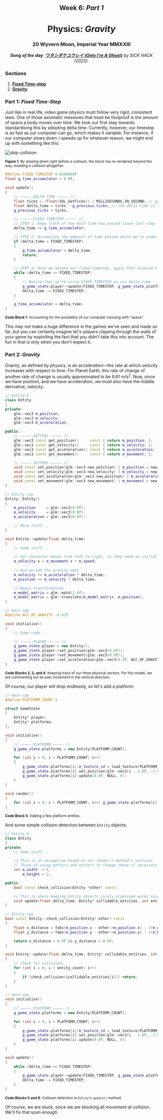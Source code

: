 <h2 align=center>Week 6: <em>Part 1</em></h2>

<h1 align=center>Physics: <em>Gravity</em></h1>

<h3 align=center>20 Wyvern Moon, Imperial Year MMXXIII</h3>

<p align=center><strong><em>Song of the day</strong>: <a href="https://youtu.be/Y45cVOrRZZs?si=csiJZYE_3g1GDEzl"><strong><u>ワタシダケユウレイ (Only I'm A Ghost)</u></strong></a> by SICK HACK (2022).</em></p>

### Sections

1. [**Fixed Time-step**](#part-1-fixed-time-step)
2. [**Gravity**](#part-2-gravity)

### Part 1: _Fixed Time-Step_

Just like in real life, video game physics must follow very rigid, consistent laws. One of those axiomatic measures that must be foolproof is the amount of space a body moves over time. We took our first step towards standardising this by adopting delta time. Currently, however, our timestep is as fast as our computer can go, which makes it variable. For instance, if our computer slows down / speeds up for whatever reason, we might end up with something like this:

![skip-collision](assets/skip-collision.png)

<sub>**Figure 1**: By slowing down right before a collision, the block has re-rendered beyond the way, avoiding a collision altogether.</sub>

```c++
#define FIXED_TIMESTEP 0.0166666f
float g_time_accumulator = 0.0f;

void update()
{
    // ————— DELTA TIME ————— //
    float ticks = (float)SDL_GetTicks() / MILLISECONDS_IN_SECOND; // get the current number of ticks
    float delta_time = ticks - g_previous_ticks; // the delta time is the difference from the last frame
    g_previous_ticks = ticks;

    // ————— FIXED TIMESTEP ————— //
    // STEP 1: Keep track of how much time has passed since last step
    delta_time += g_time_accumulator;

    // STEP 2: Accumulate the ammount of time passed while we're under our fixed timestep
    if (delta_time < FIXED_TIMESTEP)
    {
        g_time_accumulator = delta_time;
        return;
    }

    // STEP 3: Once we exceed our fixed timestep, apply that elapsed time into the objects' update function invocation
    while (delta_time >= FIXED_TIMESTEP)
    {
        // Notice that we're using FIXED_TIMESTEP as our delta time
        g_game_state.player->update(FIXED_TIMESTEP, g_game_state.platforms, PLATFORM_COUNT);
        delta_time -= FIXED_TIMESTEP;
    }

    g_time_accumulator = delta_time;
}
```

<sub>**Code Block 1**: Accounting for the possibility of our computer messing with "space".</sub>

This may not make a huge difference in the games we've seen and made so far, but you can certainly imagine let's-players clipping through the walls of your game by exploiting the fact that you didn't take this into account. The fun in that is only when you don't expect it.

### Part 2: _Gravity_

Gravity, as defined by physics, is an acceleration—the rate at which velocity increases with respect to time. For Planet Earth, this rate of change of another rate of change is usually approximated to be 9.81 m/s<sup>2</sup>. Now, since we have position, and we have acceleration, we must also have the middle derivative, velocity:

```c++
// Entity.h
class Entity
{
private:
    glm::vec3 m_position;
    glm::vec3 m_velocity;
    glm::vec3 m_acceleration;

public:
    // ————— GETTERS ————— //
    glm::vec3 const get_position()     const { return m_position; };
    glm::vec3 const get_velocity()     const { return m_velocity; };
    glm::vec3 const get_acceleration() const { return m_acceleration; };
    glm::vec3 const get_movement()     const { return m_movement; };

    // ————— SETTERS ————— //
    void const set_position(glm::vec3 new_position) { m_position = new_position; };
    void const set_velocity(glm::vec3 new_velocity) { m_velocity = new_velocity; };
    void const set_acceleration(glm::vec3 new_position) { m_acceleration = new_position; };
    void const set_movement(glm::vec3 new_movement) { m_movement = new_movement; };
}
```
```c++
// Entity.cpp
Entity::Entity()
{
    m_position     = glm::vec3(0.0f);
    m_velocity     = glm::vec3(0.0f);
    m_acceleration = glm::vec3(0.0f);

    // More stuff...
}

void Entity::update(float delta_time)
{
    // Some stuff...

    // Our character moves from left to right, so they need an initial velocity
    m_velocity.x = m_movement.x * m_speed;
    
    // And we add the gravity next
    m_velocity += m_acceleration * delta_time;
    m_position += m_velocity * delta_time;

    // Apply transformation
    m_model_matrix = glm::mat4(1.0f);
    m_model_matrix = glm::translate(m_model_matrix, m_position);
}
```

```c++
// main.cpp
#define ACC_OF_GRAVITY -9.81f

void initialise()
{
    // Some code...

    // ————— PLAYER ————— //
    g_game_state.player = new Entity();
    g_game_state.player->set_position(glm::vec3(0.0f));
    g_game_state.player->set_movement(glm::vec3(0.0f));
    g_game_state.player->set_acceleration(glm::vec3(0.0f, ACC_OF_GRAVITY, 0.0f));
}
```

<sub>**Code Blocks 2, 3, and 4**: Keeping track of our three physical vectors. For this model, we are commenting out all user movement in the vertical direction.</sub>

Of course, our player will drop endlessly, so let's add a platform:

```c++
// main.cpp
#define PLATFORM_COUNT 3

struct GameState
{
    Entity* player;
    Entity* platforms;
};

void initialise()
{
    // ————— PLATFORM ————— //
    g_game_state.platforms = new Entity[PLATFORM_COUNT];

    for (int i = 0; i < PLATFORM_COUNT; i++)
    {
        g_game_state.platforms[i].m_texture_id = load_texture(PLATFORM_FILEPATH);
        g_game_state.platforms[i].set_position(glm::vec3(i - 1.0f, -3.0f, 0.0f));
        g_game_state.platforms[i].update(0.0f, NULL, 0);
    }
}

void render()
{
    for (int i = 0; i < PLATFORM_COUNT; i++) g_game_state.platforms[i].render(&g_shader_program);
}
```

<sub>**Code Block 5**: Adding a few platform entities.</sub>

And some simple collision detection between `Entity` objects:

```c++
// Entity.h
class Entity
{
private:
    // Some stuff...

    // This is an assumption based on our render() method's vertices
    // Think of using getters and setters to change these if necessary
    int m_width  = 1,
        m_height = 1;

public:
    bool const check_collision(Entity *other) const;

    // This is where keeping Entity objects nicely organised works nicely
    void update(float delta_time, Entity* collidable_entities, int entity_count);
}
```
```c++
// Entity.cpp
bool const Entity::check_collision(Entity* other) const
{
    float x_distance = fabs(m_position.x - other->m_position.x) - ((m_width + other->m_width) / 2.0f);
    float y_distance = fabs(m_position.y - other->m_position.y) - ((m_height + other->m_height) / 2.0f);

    return x_distance < 0.0f && y_distance < 0.0f;
}

void Entity::update(float delta_time, Entity* collidable_entities, int entity_count)
{
    // Check for collisions
    for (int i = 0; i < entity_count; i++)
    {
        if (check_collision(&collidable_entities[i])) return;
    }
}
```
```c++
// main.cpp
void initialise()
{
    // ————— PLATFORM ————— //
    g_game_state.platforms = new Entity[PLATFORM_COUNT];

    for (int i = 0; i < PLATFORM_COUNT; i++)
    {
        g_game_state.platforms[i].m_texture_id = load_texture(PLATFORM_FILEPATH);
        g_game_state.platforms[i].set_position(glm::vec3(i - 1.0f, -3.0f, 0.0f));
        g_game_state.platforms[i].update(0.0f, NULL, 0);
    }
}

void update()
{
    while (delta_time >= FIXED_TIMESTEP)
    {
        g_game_state.player->update(FIXED_TIMESTEP, g_game_state.platforms, PLATFORM_COUNT);
        delta_time -= FIXED_TIMESTEP;
    }
}
```

<sub>**Code Blocks 5 and 6**: Collision detection in `Entity`'s `update()` method.</sub>

Of course, we are stuck, since we are blocking all movement at collision. We'll fix that soon enough.
